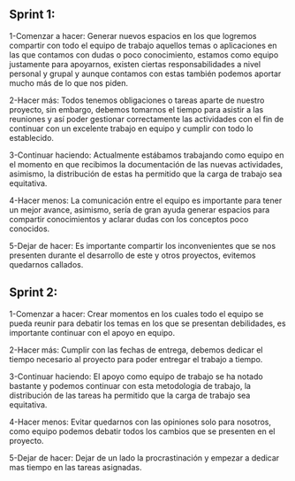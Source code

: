 ## Sprint 1:
1-Comenzar a hacer:
    Generar nuevos espacios en los que logremos compartir con todo el equipo de trabajo aquellos temas o aplicaciones en las que contamos con dudas o poco conocimiento, estamos como equipo justamente para apoyarnos, existen ciertas responsabilidades a nivel personal y grupal y aunque contamos con estas también podemos aportar mucho más de lo que nos piden.

2-Hacer más:
    Todos tenemos obligaciones o tareas aparte de nuestro proyecto, sin embargo, debemos tomarnos el tiempo para asistir a las reuniones y así poder gestionar correctamente las actividades con el fin de continuar con un excelente trabajo en equipo y cumplir con todo lo establecido.

3-Continuar haciendo:
    Actualmente estábamos trabajando como equipo en el momento en que recibimos la documentación de las nuevas actividades, asimismo, la distribución de estas ha permitido que la carga de trabajo sea equitativa.

4-Hacer menos:
    La comunicación entre el equipo es importante para tener un mejor avance, asimismo, sería de gran ayuda generar espacios para compartir conocimientos y aclarar dudas con los conceptos poco conocidos.

5-Dejar de hacer:
    Es importante compartir los inconvenientes que se nos presenten durante el desarrollo de este y otros proyectos, evitemos quedarnos callados.


## Sprint 2:
1-Comenzar a hacer:
    Crear momentos en los cuales todo el equipo se pueda reunir para debatir los temas en los que se presentan debilidades, es importante continuar con el apoyo en equipo.

2-Hacer más:
    Cumplir con las fechas de entrega, debemos dedicar el tiempo necesario al proyecto para poder entregar el trabajo a tiempo.

3-Continuar haciendo:
    El apoyo como equipo de trabajo se ha notado bastante y podemos continuar con esta metodologia de trabajo, la distribución de las tareas ha permitido que la carga de trabajo sea equitativa.

4-Hacer menos:
    Evitar quedarnos con las opiniones solo para nosotros, como equipo podemos debatir todos los cambios que se presenten en el proyecto.    

5-Dejar de hacer:
    Dejar de un lado la procrastinación y empezar a dedicar mas tiempo en las tareas asignadas.